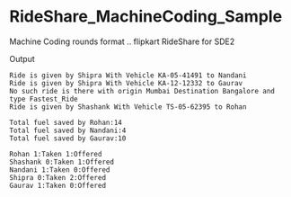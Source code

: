 # RideShare_MachineCoding_Sample
Machine Coding rounds format .. flipkart RideShare for SDE2

Output
```
Ride is given by Shipra With Vehicle KA-05-41491 to Nandani
Ride is given by Shipra With Vehicle KA-12-12332 to Gaurav
No such ride is there with origin Mumbai Destination Bangalore and type Fastest_Ride
Ride is given by Shashank With Vehicle TS-05-62395 to Rohan

Total fuel saved by Rohan:14
Total fuel saved by Nandani:4
Total fuel saved by Gaurav:10

Rohan 1:Taken 1:Offered
Shashank 0:Taken 1:Offered
Nandani 1:Taken 0:Offered
Shipra 0:Taken 2:Offered
Gaurav 1:Taken 0:Offered
```
